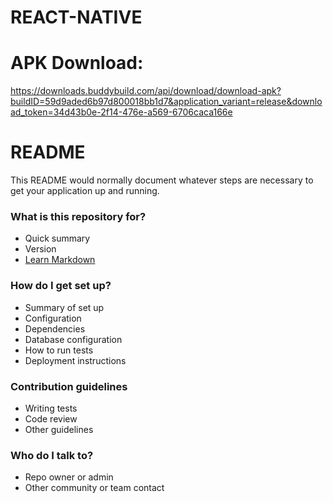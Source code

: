 # REACT-NATIVE

# APK Download:
https://downloads.buddybuild.com/api/download/download-apk?buildID=59d9aded6b97d800018bb1d7&application_variant=release&download_token=34d43b0e-2f14-476e-a569-6706caca166e

# README #

This README would normally document whatever steps are necessary to get your application up and running.

### What is this repository for? ###

* Quick summary
* Version
* [Learn Markdown](https://bitbucket.org/tutorials/markdowndemo)

### How do I get set up? ###

* Summary of set up
* Configuration
* Dependencies
* Database configuration
* How to run tests
* Deployment instructions

### Contribution guidelines ###

* Writing tests
* Code review
* Other guidelines

### Who do I talk to? ###

* Repo owner or admin
* Other community or team contact
